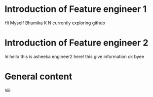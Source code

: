 # Introduction of Feature engineer 1
Hi Myself Bhumika K N
currently exploring github




# Introduction of Feature engineer 2 
hi
hello
this is asheeka engineer2 here!
this give information
ok
byee
# General content
hiii





